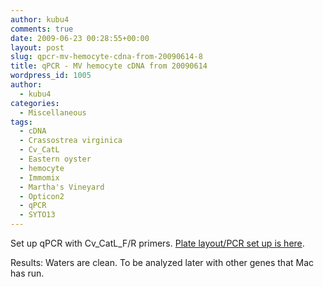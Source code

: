 ```yaml
---
author: kubu4
comments: true
date: 2009-06-23 00:28:55+00:00
layout: post
slug: qpcr-mv-hemocyte-cdna-from-20090614-8
title: qPCR - MV hemocyte cDNA from 20090614
wordpress_id: 1005
author:
  - kubu4
categories:
  - Miscellaneous
tags:
  - cDNA
  - Crassostrea virginica
  - Cv_CatL
  - Eastern oyster
  - hemocyte
  - Immomix
  - Martha's Vineyard
  - Opticon2
  - qPCR
  - SYTO13
---
```


Set up qPCR with Cv_CatL_F/R primers. [Plate layout/PCR set up is here](https://eagle.fish.washington.edu/Arabidopsis/Notebook%20Workup%20Files/20090622-02.jpg).

Results: Waters are clean. To be analyzed later with other genes that Mac has run.
